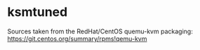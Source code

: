 # ksmtuned

Sources taken from the RedHat/CentOS quemu-kvm packaging:
https://git.centos.org/summary/rpms!qemu-kvm
